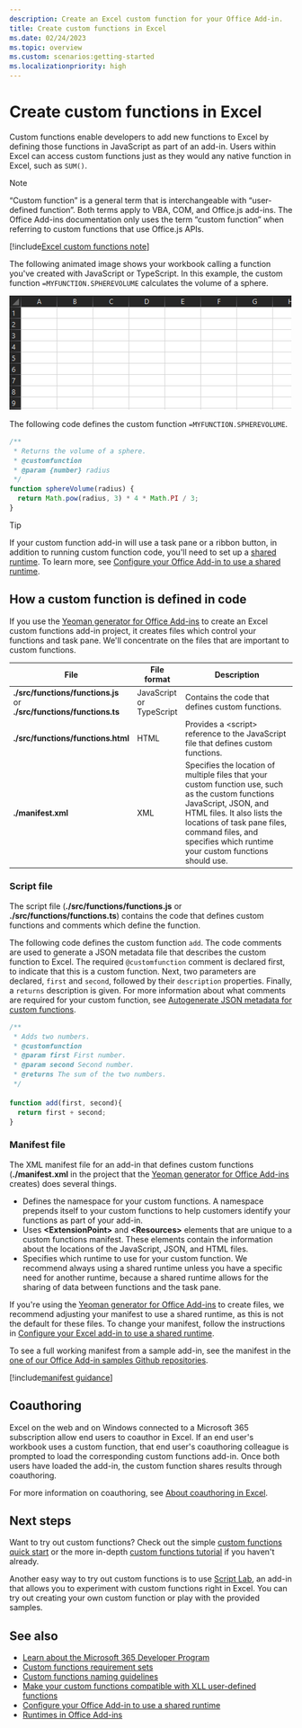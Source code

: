 ```yaml
---
description: Create an Excel custom function for your Office Add-in.
title: Create custom functions in Excel
ms.date: 02/24/2023
ms.topic: overview
ms.custom: scenarios:getting-started
ms.localizationpriority: high
---
```

# Create custom functions in Excel

Custom functions enable developers to add new functions to Excel by defining those functions in JavaScript as part of an add-in. Users within Excel can access custom functions just as they would any native function in Excel, such as `SUM()`.

> [!NOTE]
> “Custom function” is a general term that is interchangeable with “user-defined function”. Both terms apply to VBA, COM, and Office.js add-ins. The Office Add-ins documentation only uses the term “custom function” when referring to custom functions that use Office.js APIs.

[!include[Excel custom functions note](../includes/excel-custom-functions-note.md)]

The following animated image shows your workbook calling a function you've created with JavaScript or TypeScript. In this example, the custom function `=MYFUNCTION.SPHEREVOLUME` calculates the volume of a sphere.

![Animated image showing an end user inserting the MYFUNCTION.SPHEREVOLUME custom function into a cell of an Excel worksheet.](../images/SphereVolumeNew.gif)

The following code defines the custom function `=MYFUNCTION.SPHEREVOLUME`.

```js
/**
 * Returns the volume of a sphere.
 * @customfunction
 * @param {number} radius
 */
function sphereVolume(radius) {
  return Math.pow(radius, 3) * 4 * Math.PI / 3;
}
```

> [!TIP]
> If your custom function add-in will use a task pane or a ribbon button, in addition to running custom function code, you'll need to set up a [shared runtime](../testing/runtimes.md#shared-runtime). To learn more, see [Configure your Office Add-in to use a shared runtime](../develop/configure-your-add-in-to-use-a-shared-runtime.md).

## How a custom function is defined in code

If you use the [Yeoman generator for Office Add-ins](../develop/yeoman-generator-overview.md) to create an Excel custom functions add-in project, it creates files which control your functions and task pane. We'll concentrate on the files that are important to custom functions.

| File | File format | Description |
|------|-------------|-------------|
| **./src/functions/functions.js**<br/>or<br/>**./src/functions/functions.ts** | JavaScript<br/>or<br/>TypeScript | Contains the code that defines custom functions. |
| **./src/functions/functions.html** | HTML | Provides a &lt;script&gt; reference to the JavaScript file that defines custom functions. |
| **./manifest.xml** | XML | Specifies the location of multiple files that your custom function use, such as the custom functions JavaScript, JSON, and HTML files. It also lists the locations of task pane files, command files, and specifies which runtime your custom functions should use. |

### Script file

The script file (**./src/functions/functions.js** or **./src/functions/functions.ts**) contains the code that defines custom functions and comments which define the function.

The following code defines the custom function `add`. The code comments are used to generate a JSON metadata file that describes the custom function to Excel. The required `@customfunction` comment is declared first, to indicate that this is a custom function. Next, two parameters are declared, `first` and `second`, followed by their `description` properties. Finally, a `returns` description is given. For more information about what comments are required for your custom function, see [Autogenerate JSON metadata for custom functions](custom-functions-json-autogeneration.md).

```js
/**
 * Adds two numbers.
 * @customfunction 
 * @param first First number.
 * @param second Second number.
 * @returns The sum of the two numbers.
 */

function add(first, second){
  return first + second;
}
```

### Manifest file

The XML manifest file for an add-in that defines custom functions (**./manifest.xml** in the project that the [Yeoman generator for Office Add-ins](../develop/yeoman-generator-overview.md) creates) does several things.

- Defines the namespace for your custom functions. A namespace prepends itself to your custom functions to help customers identify your functions as part of your add-in.
- Uses **\<ExtensionPoint\>** and **\<Resources\>** elements that are unique to a custom functions manifest. These elements contain the information about the locations of the JavaScript, JSON, and HTML files.
- Specifies which runtime to use for your custom function. We recommend always using a shared runtime unless you have a specific need for another runtime, because a shared runtime allows for the sharing of data between functions and the task pane.

If you're using the [Yeoman generator for Office Add-ins](../develop/yeoman-generator-overview.md) to create files, we recommend adjusting your manifest to use a shared runtime, as this is not the default for these files. To change your manifest, follow the instructions in [Configure your Excel add-in to use a shared runtime](../develop/configure-your-add-in-to-use-a-shared-runtime.md).

To see a full working manifest from a sample add-in, see the manifest in the [one of our Office Add-in samples Github repositories](https://github.com/OfficeDev/Office-Add-in-samples/blob/main/Samples/excel-shared-runtime-global-state/manifest.xml).

[!include[manifest guidance](../includes/manifest-guidance.md)]

## Coauthoring

Excel on the web and on Windows connected to a Microsoft 365 subscription allow end users to coauthor in Excel. If an end user's workbook uses a custom function, that end user's coauthoring colleague is prompted to load the corresponding custom functions add-in. Once both users have loaded the add-in, the custom function shares results through coauthoring.

For more information on coauthoring, see [About coauthoring in Excel](/office/vba/excel/concepts/about-coauthoring-in-excel).

## Next steps

Want to try out custom functions? Check out the simple [custom functions quick start](../quickstarts/excel-custom-functions-quickstart.md) or the more in-depth [custom functions tutorial](../tutorials/excel-tutorial-create-custom-functions.md) if you haven't already.

Another easy way to try out custom functions is to use [Script Lab](https://appsource.microsoft.com/product/office/WA104380862?src=office&corrid=1ada79ac-6392-438d-bb16-fce6994a2a7e&omexanonuid=f7b03101-ec22-4270-a274-bcf16c762039&referralurl=https%3a%2f%2fgithub.com%2fofficedev%2fscript-lab), an add-in that allows you to experiment with custom functions right in Excel. You can try out creating your own custom function or play with the provided samples.

## See also

- [Learn about the Microsoft 365 Developer Program](https://developer.microsoft.com/microsoft-365/dev-program)
- [Custom functions requirement sets](/javascript/api/requirement-sets/excel/custom-functions-requirement-sets)
- [Custom functions naming guidelines](custom-functions-naming.md)
- [Make your custom functions compatible with XLL user-defined functions](make-custom-functions-compatible-with-xll-udf.md)
- [Configure your Office Add-in to use a shared runtime](../develop/configure-your-add-in-to-use-a-shared-runtime.md)
- [Runtimes in Office Add-ins](../testing/runtimes.md)
